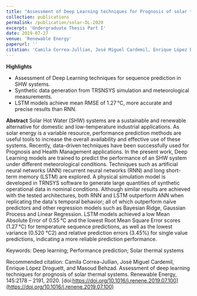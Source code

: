 ```yaml
---
title: "Assessment of Deep Learning techniques for Prognosis of solar thermal systems"
collection: publications
permalink: /publication/solar-DL-2020
excerpt: 'Undergraduate Thesis Part I'
date: 2019-07-27
venue: 'Renewable Energy'
paperurl: ''
citation: 'Camila Correa-Jullian, José Miguel Cardemil, Enrique López Droguett, and Masoud Behzad. Assessment of deep learning techniques for prognosis of solar thermal systems. Renewable Energy, 145:2178 – 2191, 2020. doi:https://doi.org/10.1016/j.renene.2019.07.100'
---
```

**Highlights**
* Assessment of Deep Learning techniques for sequence prediction in SHW systems.
* Synthetic data generation from TRSNSYS simulation and meteorological measurements.
* LSTM models achieve mean RMSE of 1.27 °C, more accurate and precise results than RNN.


**Abstract**
Solar Hot Water (SHW) systems are a sustainable and renewable alternative for domestic and low-temperature industrial applications. As solar energy is a variable resource, performance prediction methods are useful tools to increase the overall availability and effective use of these systems. Recently, data-driven techniques have been successfully used for Prognosis and Health Management applications. In the present work, Deep Learning models are trained to predict the performance of an SHW system under different meteorological conditions. Techniques such as artificial neural networks (ANN) recurrent neural networks (RNN) and long short-term memory (LSTM) are explored. A physical simulation model is developed in TRNSYS software to generate large quantities of synthetic operational data in nominal conditions. Although similar results are achieved with the tested architectures, both RNN and LSTM outperform ANN when replicating the data's temporal behavior; all of which outperform naïve predictors and other regression models such as Bayesian Ridge, Gaussian Process and Linear Regression. LSTM models achieved a low Mean Absolute Error of 0.55 °C and the lowest Root Mean Square Error scores (1.27 °C) for temperature sequence predictions, as well as the lowest variance (0.520 °C2) and relative prediction errors (3.45%) for single value predictions, indicating a more reliable prediction performance.

Keywords: Deep learning; Performance prediction; Solar thermal systems

Recommended citation: Camila Correa-Jullian, José Miguel Cardemil, Enrique López Droguett, and Masoud Behzad. Assessment of deep learning techniques for prognosis of solar thermal systems. Renewable Energy, 145:2178 – 2191, 2020. [doi:https://doi.org/10.1016/j.renene.2019.07.100](https://doi.org/10.1016/j.renene.2019.07.100)
